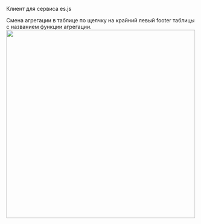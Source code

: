 Клиент для сервиса es.js

Смена агрегации в таблице по щелчку на крайний левый footer таблицы с названием функции агрегации.
<img src="https://github.com/indbs/tkb/blob/github/react_client_overview.jpg" width="500">